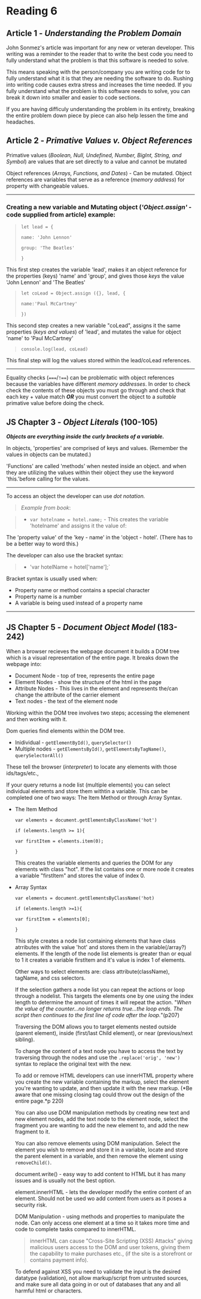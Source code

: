# Reading 6
## Article 1 - *Understanding the Problem Domain*

John Sonmez's article was important for any new or veteran developer. This writing was a reminder to the reader that to write the best code you need to fully understand what the problem is that this software is needed to solve.

This means speaking with the person/company you are writing code for to fully understand what it is that they are needing the software to do. Rushing into writing code causes extra stress and increases the time needed. If you fully understand what the problem is this software needs to solve, you can break it down into smaller and easier to code sections.

If you are having difficuly understanding the problem in its entirety, breaking the entire problem down piece by piece can also help lessen the time and headaches. 


## Article 2 - *Primative Values v. Object References*

Primative values (*Boolean, Null, Undefined, Number, BigInt, String, and Symbol*) are values that are set directly to a value and cannot be mutated

Object references (*Arrays, Functions, and Dates*) - Can be mutated. Object references are variables that serve as a reference (*memory address*) for property with changeable values. 
<hr />

### Creating a new variable and Mutating object (*'Object.assign'* - code supplied from article) example:

>`let lead = {`
>
 > `name: 'John Lennon'`
>
 >`group: 'The Beatles'`
>
>`}`

This first step creates the variable 'lead',  makes it an object reference for the properties (keys) 'name' and 'group', and gives those *keys* the value 'John Lennon' and 'The Beatles'

>`let coLead = Object.assign ({}, lead, {`
  >
  >`name:'Paul McCartney'`
>
>`})`

This second step creates a new variable "coLead", assigns it the same properties (*keys and values*) of 'lead', and mutates the value for object 'name' to 'Paul McCartney'

>`console.log(lead, coLead)`

This final step will log the values stored within the lead/coLead references.

<hr />

Equality checks (`===`/`!==`) can be problematic with object references because the variables have different *memory addresses*. In order to check check the contents of these objects you must go through and check that each key + value match ***OR*** you must convert the object to a *suitable* primative value before doing the check.


## JS Chapter 3 - *Object Literals* (100-105)

***Objects are everything inside the curly brackets of a variable.***

In objects, 'properties' are comprised of keys and values. (Remember the values in objects can be mutated.)

'Functions' are called 'methods' when nested inside an object. and when they are utilizing the values within their object they use the keyword 'this.'before calling for the values.
<hr />

To access an object the developer can use *dot notation.*

>*Example from book*:

>- `var hotelname = hotel.name;` - This creates the variable 'hotelname' and assigns it the value of:

The 'property value' of the 'key - name' in the 'object - hotel'. (There has to be a better way to word this.)

The developer can also use the bracket syntax:
>- 'var hotelName = hotel['name'];`

Bracket syntax is usually used when:
- Property name or method contains a special character
- Property name is a number
- A variable is being used instead of a property name
<hr />

## JS Chapter 5 - *Document Object Model* (183-242)

When a browser recieves the webpage document it builds a DOM tree which is a visual representation of the entire page. It breaks down the webpage into:
- Document Node - top of tree, represents the entire page
- Element Nodes - show the structure of the html in the page
- Attribute Nodes - This lives in the element and represents the/can change the attribute of the carrier element
- Text nodes - the text of the element node

Working within the DOM tree involves two steps; accessing the elemenent and then working with it.

Dom queries find elements within the DOM tree.
- Inidividual - `getElementById()`, `querySelector()`
- Multiple nodes - `getElementsById()`, `getElementsByTagName()`, `querySelectorAll()`

These tell the browser (*interpreter*) to locate any elements with those ids/tags/etc.,

If your query returns a node list (multiple elements) you can select individual elements and store them withtin a variable. This can be completed one of two ways: The Item Method or through Array Syntax.

- The Item Method

    `var elements = document.getElementsByClassName('hot')`

    `if (elements.length >= 1){ `

    `var firstItem = elements.item(0);`

    `}`

    This creates the variable elements and queries the DOM for any elements with class "hot". If the list contains one or more node it creates a variable "firstItem" and stores the value of index 0. 

- Array Syntax
    
    `var elements = document.getElementsByClassName('hot)`

    `if (elements.length >=1){`

    `var firstItem = elements[0];`

    `}`

  This style creates a node list containing elements that have class atrributes with the value 'hot' and stores them in the variable(/array?) elements. If the length of the node list elements is greater than or equal to 1 it creates a variable firstItem and it's value is index 1 of elements.

  Other ways to select elements are: class attribute(className), tagName, and css selectors.

  If the selection gathers a node list you can repeat the actions or loop through a nodelist. This targets the elements one by one using the index length to determine the amount of times it will repeat the action. "*When the value of the counter...no longer returns true...the loop ends. The script then continues to the first line of code after the loop.*"(p207) 

  Traversing the DOM allows you to target elements nested outside (parent element), inside (first/last Child element), or near (previous/next sibling).

  To change the content of a text node you have to access the text by traversing through the nodes and use the `.replace('orig', 'new')` syntax to replace the original text with the new.

  To add or remove HTML developers can use innerHTML property where you create the new variable containing the markup, select the element you're wanting to update, and then update it with the new markup. (*Be aware that one missing closing tag could throw out the design of the entire page.*p 220)

  You can also use DOM manipulation methods by creating new text and new element nodes, add the text node to the element node, select the fragment you are wanting to add the new element to, and add the new fragment to it.

  You can also remove elements using DOM manipulation. Select the element you wish to remove and store it in a variable, locate and store the parent element in a variable, and then remove the element using `removeChild()`.

  document.write() - easy way to add content to HTML but it has many issues and is usually not the best option.

  element.innerHTML - lets the developer modify the entire content of an element. Should not be used wo add content from users as it poses a security risk. 

  DOM Manipulation - using methods and properties to manipulate the node. Can only access one element at a time so it takes more time and code to complete tasks compared to innerHTML.
  
    > innerHTML can cause "Cross-Site Scripting (XSS) Attacks" giving malicious users access to the DOM and user tokens, giving them the capability to make purchases etc., (if the site is a storefront or contains payment info).
    
    To defend against XSS you need to validate the input is the desired datatype (validation), not allow markup/script from untrusted sources, and make sure all data going in or out of databases that any and all harmful html or characters.
